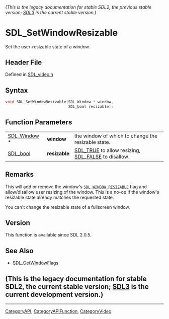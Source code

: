 ###### (This is the legacy documentation for stable SDL2, the previous stable version; [SDL3](https://wiki.libsdl.org/SDL3/) is the current stable version.)
# SDL_SetWindowResizable

Set the user-resizable state of a window.

## Header File

Defined in [SDL_video.h](https://github.com/libsdl-org/SDL/blob/SDL2/include/SDL_video.h)

## Syntax

```c
void SDL_SetWindowResizable(SDL_Window * window,
                            SDL_bool resizable);
```

## Function Parameters

|                            |               |                                                                             |
| -------------------------- | ------------- | --------------------------------------------------------------------------- |
| [SDL_Window](SDL_Window) * | **window**    | the window of which to change the resizable state.                          |
| [SDL_bool](SDL_bool)       | **resizable** | [SDL_TRUE](SDL_TRUE) to allow resizing, [SDL_FALSE](SDL_FALSE) to disallow. |

## Remarks

This will add or remove the window's
[`SDL_WINDOW_RESIZABLE`](SDL_WINDOW_RESIZABLE) flag and allow/disallow user
resizing of the window. This is a no-op if the window's resizable state
already matches the requested state.

You can't change the resizable state of a fullscreen window.

## Version

This function is available since SDL 2.0.5.

## See Also

- [SDL_GetWindowFlags](SDL_GetWindowFlags)


## (This is the legacy documentation for stable SDL2, the current stable version; [SDL3](https://wiki.libsdl.org/SDL3/) is the current development version.)



----
[CategoryAPI](CategoryAPI), [CategoryAPIFunction](CategoryAPIFunction), [CategoryVideo](CategoryVideo)

